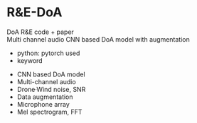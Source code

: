 # R&E-DoA
DoA R&E code + paper  
Multi channel audio CNN based DoA model with augmentation  
* python: pytorch used  
* keyword  
 - CNN based DoA model  
 - Multi-channel audio  
 - Drone·Wind noise, SNR  
 - Data augmentation  
 - Microphone array  
 - Mel spectrogram, FFT  
